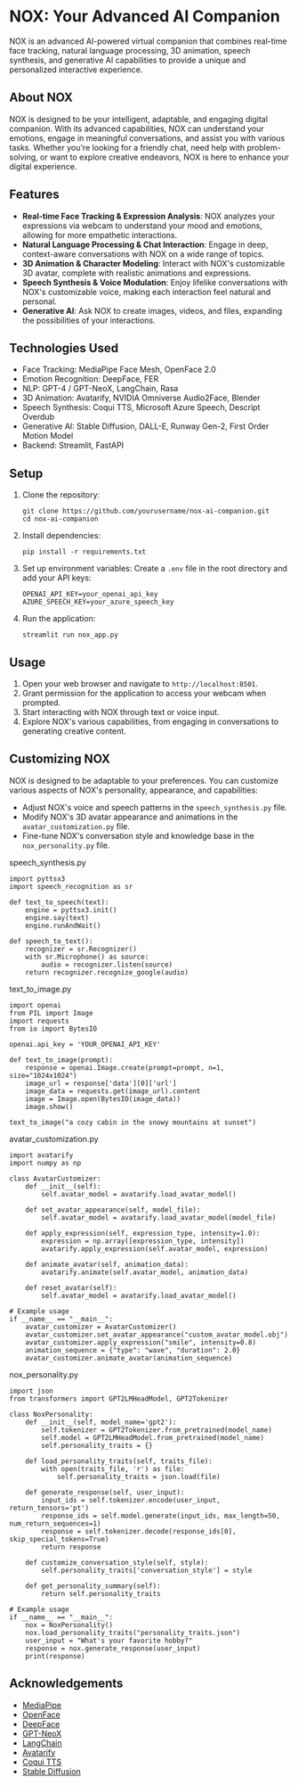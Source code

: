 
# NOX: Your Advanced AI Companion

NOX is an advanced AI-powered virtual companion that combines real-time face tracking, natural language processing, 3D animation, speech synthesis, and generative AI capabilities to provide a unique and personalized interactive experience.

## About NOX

NOX is designed to be your intelligent, adaptable, and engaging digital companion. With its advanced capabilities, NOX can understand your emotions, engage in meaningful conversations, and assist you with various tasks. Whether you're looking for a friendly chat, need help with problem-solving, or want to explore creative endeavors, NOX is here to enhance your digital experience.

## Features

- **Real-time Face Tracking & Expression Analysis**: NOX analyzes your expressions via webcam to understand your mood and emotions, allowing for more empathetic interactions.
- **Natural Language Processing & Chat Interaction**: Engage in deep, context-aware conversations with NOX on a wide range of topics.
- **3D Animation & Character Modeling**: Interact with NOX's customizable 3D avatar, complete with realistic animations and expressions.
- **Speech Synthesis & Voice Modulation**: Enjoy lifelike conversations with NOX's customizable voice, making each interaction feel natural and personal.
- **Generative AI**: Ask NOX to create images, videos, and files, expanding the possibilities of your interactions.

## Technologies Used

- Face Tracking: MediaPipe Face Mesh, OpenFace 2.0
- Emotion Recognition: DeepFace, FER
- NLP: GPT-4 / GPT-NeoX, LangChain, Rasa
- 3D Animation: Avatarify, NVIDIA Omniverse Audio2Face, Blender
- Speech Synthesis: Coqui TTS, Microsoft Azure Speech, Descript Overdub
- Generative AI: Stable Diffusion, DALL-E, Runway Gen-2, First Order Motion Model
- Backend: Streamlit, FastAPI

## Setup

1. Clone the repository:
   ```
   git clone https://github.com/yourusername/nox-ai-companion.git
   cd nox-ai-companion
   ```

2. Install dependencies:
   ```
   pip install -r requirements.txt
   ```

3. Set up environment variables:
   Create a `.env` file in the root directory and add your API keys:
   ```
   OPENAI_API_KEY=your_openai_api_key
   AZURE_SPEECH_KEY=your_azure_speech_key
   ```

4. Run the application:
   ```
   streamlit run nox_app.py
   ```

## Usage

1. Open your web browser and navigate to `http://localhost:8501`.
2. Grant permission for the application to access your webcam when prompted.
3. Start interacting with NOX through text or voice input.
4. Explore NOX's various capabilities, from engaging in conversations to generating creative content.

## Customizing NOX

NOX is designed to be adaptable to your preferences. You can customize various aspects of NOX's personality, appearance, and capabilities:

- Adjust NOX's voice and speech patterns in the `speech_synthesis.py` file.
- Modify NOX's 3D avatar appearance and animations in the `avatar_customization.py` file.
- Fine-tune NOX's conversation style and knowledge base in the `nox_personality.py` file.

speech_synthesis.py
```
import pyttsx3
import speech_recognition as sr

def text_to_speech(text):
    engine = pyttsx3.init()
    engine.say(text)
    engine.runAndWait()

def speech_to_text():
    recognizer = sr.Recognizer()
    with sr.Microphone() as source:
        audio = recognizer.listen(source)
    return recognizer.recognize_google(audio)
```

text_to_image.py
```
import openai
from PIL import Image
import requests
from io import BytesIO

openai.api_key = 'YOUR_OPENAI_API_KEY'

def text_to_image(prompt):
    response = openai.Image.create(prompt=prompt, n=1, size="1024x1024")
    image_url = response['data'][0]['url']
    image_data = requests.get(image_url).content
    image = Image.open(BytesIO(image_data))
    image.show()

text_to_image("a cozy cabin in the snowy mountains at sunset")
```
avatar_customization.py
```
import avatarify
import numpy as np

class AvatarCustomizer:
    def __init__(self):
        self.avatar_model = avatarify.load_avatar_model()

    def set_avatar_appearance(self, model_file):
        self.avatar_model = avatarify.load_avatar_model(model_file)

    def apply_expression(self, expression_type, intensity=1.0):
        expression = np.array([expression_type, intensity])
        avatarify.apply_expression(self.avatar_model, expression)

    def animate_avatar(self, animation_data):
        avatarify.animate(self.avatar_model, animation_data)

    def reset_avatar(self):
        self.avatar_model = avatarify.load_avatar_model()

# Example usage
if __name__ == "__main__":
    avatar_customizer = AvatarCustomizer()
    avatar_customizer.set_avatar_appearance("custom_avatar_model.obj")
    avatar_customizer.apply_expression("smile", intensity=0.8)
    animation_sequence = {"type": "wave", "duration": 2.0}
    avatar_customizer.animate_avatar(animation_sequence)
```

nox_personality.py
```
import json
from transformers import GPT2LMHeadModel, GPT2Tokenizer

class NoxPersonality:
    def __init__(self, model_name='gpt2'):
        self.tokenizer = GPT2Tokenizer.from_pretrained(model_name)
        self.model = GPT2LMHeadModel.from_pretrained(model_name)
        self.personality_traits = {}

    def load_personality_traits(self, traits_file):
        with open(traits_file, 'r') as file:
            self.personality_traits = json.load(file)

    def generate_response(self, user_input):
        input_ids = self.tokenizer.encode(user_input, return_tensors='pt')
        response_ids = self.model.generate(input_ids, max_length=50, num_return_sequences=1)
        response = self.tokenizer.decode(response_ids[0], skip_special_tokens=True)
        return response

    def customize_conversation_style(self, style):
        self.personality_traits['conversation_style'] = style

    def get_personality_summary(self):
        return self.personality_traits

# Example usage
if __name__ == "__main__":
    nox = NoxPersonality()
    nox.load_personality_traits("personality_traits.json")
    user_input = "What's your favorite hobby?"
    response = nox.generate_response(user_input)
    print(response)
```


## Acknowledgements

- [MediaPipe](https://github.com/google/mediapipe)
- [OpenFace](https://github.com/TadasBaltrusaitis/OpenFace)
- [DeepFace](https://github.com/serengil/deepface)
- [GPT-NeoX](https://github.com/EleutherAI/gpt-neox)
- [LangChain](https://github.com/hwchase17/langchain)
- [Avatarify](https://github.com/alievk/avatarify)
- [Coqui TTS](https://github.com/coqui-ai/TTS)
- [Stable Diffusion](https://github.com/CompVis/stable-diffusion)
